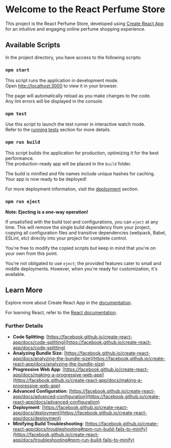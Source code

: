 # Welcome to the React Perfume Store

This project is the React Perfume Store, developed using [Create React App](https://github.com/facebook/create-react-app) for an intuitive and engaging online perfume shopping experience.

## Available Scripts

In the project directory, you have access to the following scripts:

### `npm start`

This script runs the application in development mode.\
Open [http://localhost:3000](http://localhost:3000) to view it in your browser.

The page will automatically reload as you make changes to the code.\
Any lint errors will be displayed in the console.

### `npm test`

Use this script to launch the test runner in interactive watch mode.\
Refer to the [running tests](https://facebook.github.io/create-react-app/docs/running-tests) section for more details.

### `npm run build`

This script builds the application for production, optimizing it for the best performance.\
The production-ready app will be placed in the `build` folder.

The build is minified and file names include unique hashes for caching.\
Your app is now ready to be deployed!

For more deployment information, visit the [deployment](https://facebook.github.io/create-react-app/docs/deployment) section.

### `npm run eject`

**Note: Ejecting is a one-way operation!**

If unsatisfied with the build tool and configurations, you can `eject` at any time. This will remove the single build dependency from your project, copying all configuration files and transitive dependencies (webpack, Babel, ESLint, etc) directly into your project for complete control.

You're free to modify the copied scripts but keep in mind that you're on your own from this point.

You're not obligated to use `eject`; the provided features cater to small and middle deployments. However, when you're ready for customization, it's available.

## Learn More

Explore more about Create React App in the [documentation](https://facebook.github.io/create-react-app/docs/getting-started).

For learning React, refer to the [React documentation](https://reactjs.org/).

### Further Details

- **Code Splitting**: [https://facebook.github.io/create-react-app/docs/code-splitting](https://facebook.github.io/create-react-app/docs/code-splitting)
- **Analyzing Bundle Size**: [https://facebook.github.io/create-react-app/docs/analyzing-the-bundle-size](https://facebook.github.io/create-react-app/docs/analyzing-the-bundle-size)
- **Progressive Web App**: [https://facebook.github.io/create-react-app/docs/making-a-progressive-web-app](https://facebook.github.io/create-react-app/docs/making-a-progressive-web-app)
- **Advanced Configuration**: [https://facebook.github.io/create-react-app/docs/advanced-configuration](https://facebook.github.io/create-react-app/docs/advanced-configuration)
- **Deployment**: [https://facebook.github.io/create-react-app/docs/deployment](https://facebook.github.io/create-react-app/docs/deployment)
- **Minifying Build Troubleshooting**: [https://facebook.github.io/create-react-app/docs/troubleshooting#npm-run-build-fails-to-minify](https://facebook.github.io/create-react-app/docs/troubleshooting#npm-run-build-fails-to-minify)
